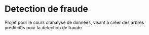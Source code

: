 # Detection de fraude
 Projet pour le cours d'analyse de données, visant à créer des arbres prédifcitfs pour la detection de fraude

